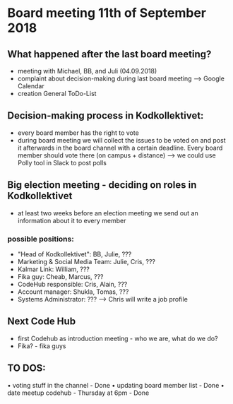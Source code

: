 # Board meeting 11th of September 2018
## What happened after the last board meeting? 
- meeting with Michael, BB, and Juli (04.09.2018)
- complaint about decision-making during last board meeting --> Google Calendar
- creation General ToDo-List

## Decision-making process in Kodkollektivet:
- every board member has the right to vote
- during board meeting we will collect the issues to be voted on and post it afterwards in the board channel with a certain deadline. Every board member should vote there (on campus + distance)
			--> we could use Polly tool in Slack to post polls

## Big election meeting - deciding on roles in Kodkollektivet
- at least two weeks before an election meeting we send out an information about it to every member
### possible positions:
- "Head of Kodkollektivet": BB, Julie, ???
- Marketing & Social Media Team: Julie, Cris, ???
- Kalmar Link: William, ???
- Fika guy: Cheab, Marcus, ???
- CodeHub responsible: Cris, Alain, ???
- Account manager: Shukla, Tomas, ???
- Systems Administrator: ??? --> Chris will write a job profile

## Next Code Hub
- first Codehub as introduction meeting - who we are, what do we do?
- Fika? - fika guys

## TO DOS:
• voting stuff in the channel - Done
• updating board member list - Done
• date meetup codehub - Thursday at 6pm - Done
	
